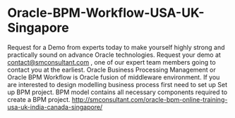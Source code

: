 # Oracle-BPM-Workflow-USA-UK-Singapore
Request for a Demo from experts today to make yourself highly strong and practically sound on advance Oracle technologies. Request your demo at contact@smconsultant.com , one of our expert team members going to contact you at the earliest.
Oracle Business Processing Management or Oracle BPM Workflow is Oracle fusion of middleware environment. If you are interested to design modelling business process first need to set up Set up BPM project. BPM model contains all necessary components required to create a BPM project. 
http://smconsultant.com/oracle-bpm-online-training-usa-uk-india-canada-singapore/
